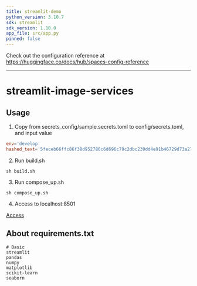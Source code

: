 ```yaml
---
title: streamlit-demo
python_version: 3.10.7
sdk: streamlit
sdk_version: 1.10.0
app_file: src/app.py
pinned: false
---
```


Check out the configuration reference at https://huggingface.co/docs/hub/spaces-config-reference

---

# streamlit-image-services

## Usage

1. Copy from secrets_config/sample.secrets.toml to config/secrets.toml, and input value

```toml
env='develop'
hashed_text='5feceb66ffc86f38d952786c6d696c79c2dbc239dd4e91b46729d73a27fb57e9'
```

2. Run build.sh

```shell
sh build.sh
```

3. Run compose_up.sh

```shell
sh compose_up.sh
```

4. Access to localhost:8501

[Access](http://localhost:8501/)

## About requirements.txt

```shell
# Basic
streamlit
pandas
numpy
matplotlib
scikit-learn
seaborn
```